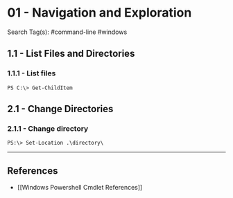 # 01 - Navigation and Exploration

Search Tag(s): #command-line #windows

## 1.1 - List Files and Directories

### 1.1.1 - List files

```
PS C:\> Get-ChildItem
```

## 2.1 - Change Directories

### 2.1.1 - Change directory

```
PS:\> Set-Location .\directory\
```

---
## References

- [[Windows Powershell Cmdlet References]]